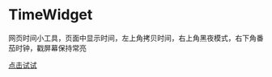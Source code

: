 # TimeWidget

网页时间小工具，页面中显示时间，左上角拷贝时间，右上角黑夜模式，右下角番茄时钟，戳屏幕保持常亮

[点击试试](https://rcqed.github.io/TimeWidget/)
